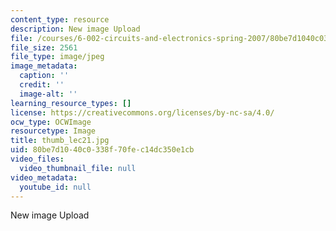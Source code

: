 ```yaml
---
content_type: resource
description: New image Upload
file: /courses/6-002-circuits-and-electronics-spring-2007/80be7d1040c0338f70fec14dc350e1cb_thumb_lec21.jpg
file_size: 2561
file_type: image/jpeg
image_metadata:
  caption: ''
  credit: ''
  image-alt: ''
learning_resource_types: []
license: https://creativecommons.org/licenses/by-nc-sa/4.0/
ocw_type: OCWImage
resourcetype: Image
title: thumb_lec21.jpg
uid: 80be7d10-40c0-338f-70fe-c14dc350e1cb
video_files:
  video_thumbnail_file: null
video_metadata:
  youtube_id: null
---
```

New image Upload